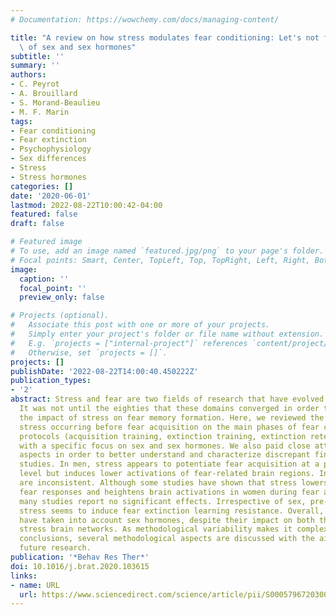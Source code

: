 ```yaml
---
# Documentation: https://wowchemy.com/docs/managing-content/

title: "A review on how stress modulates fear conditioning: Let's not forget the role\
  \ of sex and sex hormones"
subtitle: ''
summary: ''
authors:
- C. Peyrot
- A. Brouillard
- S. Morand-Beaulieu
- M. F. Marin
tags:
- Fear conditioning
- Fear extinction
- Psychophysiology
- Sex differences
- Stress
- Stress hormones
categories: []
date: '2020-06-01'
lastmod: 2022-08-22T10:00:42-04:00
featured: false
draft: false

# Featured image
# To use, add an image named `featured.jpg/png` to your page's folder.
# Focal points: Smart, Center, TopLeft, Top, TopRight, Left, Right, BottomLeft, Bottom, BottomRight.
image:
  caption: ''
  focal_point: ''
  preview_only: false

# Projects (optional).
#   Associate this post with one or more of your projects.
#   Simply enter your project's folder or file name without extension.
#   E.g. `projects = ["internal-project"]` references `content/project/deep-learning/index.md`.
#   Otherwise, set `projects = []`.
projects: []
publishDate: '2022-08-22T14:00:40.450222Z'
publication_types:
- '2'
abstract: Stress and fear are two fields of research that have evolved simultaneously.
  It was not until the eighties that these domains converged in order to better characterize
  the impact of stress on fear memory formation. Here, we reviewed the effects of
  stress occurring before fear acquisition on the main phases of fear conditioning
  protocols (acquisition training, extinction training, extinction retention test),
  with a specific focus on sex and sex hormones. We also paid close attention to methodological
  aspects in order to better understand and characterize discrepant findings across
  studies. In men, stress appears to potentiate fear acquisition at a physiological
  level but induces lower activations of fear-related brain regions. In women, results
  are inconsistent. Although some studies have shown that stress lowers physiological
  fear responses and heightens brain activations in women during fear acquisition,
  many studies report no significant effects. Irrespective of sex, pre-acquisition
  stress seems to induce fear extinction learning resistance. Overall, few studies
  have taken into account sex hormones, despite their impact on both the fear and
  stress brain networks. As methodological variability makes it complex to draw strong
  conclusions, several methodological aspects are discussed with the aim of orienting
  future research.
publication: '*Behav Res Ther*'
doi: 10.1016/j.brat.2020.103615
links:
- name: URL
  url: https://www.sciencedirect.com/science/article/pii/S0005796720300668
---
```


